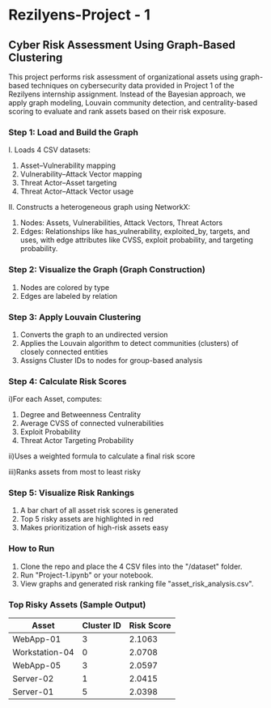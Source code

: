 # Rezilyens-Project - 1

## Cyber Risk Assessment Using Graph-Based Clustering
This project performs risk assessment of organizational assets using graph-based techniques on cybersecurity data provided in Project 1 of the Rezilyens internship assignment. Instead of the Bayesian approach, we apply graph modeling, Louvain community detection, and centrality-based scoring to evaluate and rank assets based on their risk exposure.

### Step 1: Load and Build the Graph

I. Loads 4 CSV datasets:
  1. Asset–Vulnerability mapping
  2. Vulnerability–Attack Vector mapping
  3. Threat Actor–Asset targeting
  4. Threat Actor–Attack Vector usage
      
II. Constructs a heterogeneous graph using NetworkX:
  1. Nodes: Assets, Vulnerabilities, Attack Vectors, Threat Actors
  2. Edges: Relationships like has_vulnerability, exploited_by, targets, and uses, with edge attributes like CVSS, exploit probability, and targeting probability.

### Step 2: Visualize the Graph (Graph Construction)
   1. Nodes are colored by type
   2. Edges are labeled by relation

### Step 3: Apply Louvain Clustering
  1. Converts the graph to an undirected version
  2. Applies the Louvain algorithm to detect communities (clusters) of closely connected entities
  3. Assigns Cluster IDs to nodes for group-based analysis

### Step 4: Calculate Risk Scores

i)For each Asset, computes:
  1. Degree and Betweenness Centrality
  2. Average CVSS of connected vulnerabilities
  3. Exploit Probability
  4. Threat Actor Targeting Probability

ii)Uses a weighted formula to calculate a final risk score

iii)Ranks assets from most to least risky

### Step 5: Visualize Risk Rankings
  1. A bar chart of all asset risk scores is generated
  2. Top 5 risky assets are highlighted in red
  3. Makes prioritization of high-risk assets easy

### How to Run
   1. Clone the repo and place the 4 CSV files into the "/dataset" folder.
   2. Run "Project-1.ipynb" or your notebook.
   3. View graphs and generated risk ranking file "asset_risk_analysis.csv".

### Top Risky Assets (Sample Output)

| Asset | Cluster ID | Risk Score |
|-------|------------|------------|
| WebApp-01	| 3 | 2.1063 |
|Workstation-04	| 0 | 2.0708 |
| WebApp-05	| 3	| 2.0597 |
| Server-02 |	1 |	2.0415 |
| Server-01 | 5	| 2.0398 |


